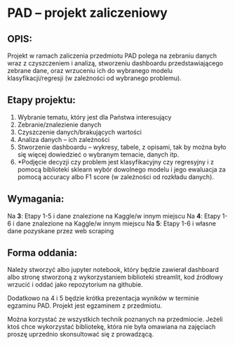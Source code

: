 # PAD – projekt zaliczeniowy

## OPIS:

Projekt w ramach zaliczenia przedmiotu PAD polega na zebraniu danych wraz z czyszczeniem i analizą, stworzeniu dashboardu przedstawiającego zebrane dane, oraz wrzuceniu ich do wybranego modelu klasyfikacji/regresji (w zależności od wybranego problemu). 

## Etapy projektu:

1.	Wybranie tematu, który jest dla Państwa interesujący
2.	Zebranie/znalezienie danych
3.	Czyszczenie danych/brakujących wartości
4.	Analiza danych – ich zależności
5.	Stworzenie dashboardu – wykresy, tabele, z opisami, tak by można było się więcej dowiedzieć o wybranym temacie, danych itp.
6.	*Podjęcie decyzji czy problem jest klasyfikacyjny czy regresyjny i z pomocą biblioteki sklearn wybór dowolnego modelu i jego ewaluacja za pomocą accuracy albo F1 score (w zależności od rozkładu danych).

## Wymagania:
Na **3**: Etapy 1-5 i dane znalezione na Kaggle/w innym miejscu
Na **4**: Etapy 1-6 i dane znalezione na Kaggle/w innym miejscu
Na **5**: Etapy 1-6 i własne dane pozyskane przez web scraping

## Forma oddania:
Należy stworzyć albo jupyter notebook, który będzie zawierał dashboard albo stronę stworzoną z wykorzystaniem biblioteki streamlit, kod źródłowy wrzucić i oddać jako repozytorium na githubie.

Dodatkowo na 4 i 5 będzie krótka prezentacja wyników w terminie egzaminu PAD. Projekt jest egzaminem z przedmiotu.

Można korzystać ze wszystkich technik poznanych na przedmiocie. Jeżeli ktoś chce wykorzystać bibliotekę, która nie była omawiana na zajęciach proszę uprzednio skonsultować się z prowadzącą.

